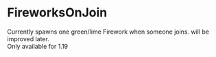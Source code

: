 # FireworksOnJoin
Currently spawns one green/lime Firework when someone joins. will be improved later. <br>
Only available for 1.19
